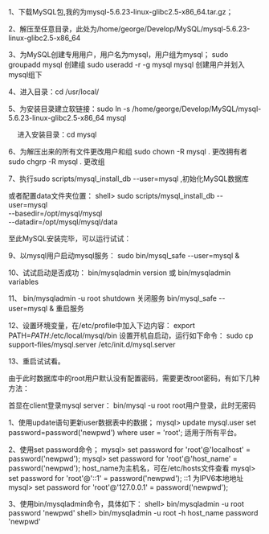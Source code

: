 1、下载MySQL包,我的为mysql-5.6.23-linux-glibc2.5-x86_64.tar.gz；

2、解压至任意目录，此处为/home/george/Develop/MySQL/mysql-5.6.23-linux-glibc2.5-x86_64

3、为MySQL创建专用用户，用户名为mysql，用户组为mysql；
sudo groupadd mysql 创建组
sudo useradd -r -g mysql mysql 创建用户并划入mysql组下

4、进入目录：cd /usr/local/

5、为安装目录建立软链接：sudo ln -s /home/george/Develop/MySQL/mysql-5.6.23-linux-glibc2.5-x86_64 mysql

　  进入安装目录：cd mysql

6、为解压出来的所有文件更改用户和组
    sudo chown -R mysql . 更改拥有者
    sudo chgrp -R mysql . 更改组

7、执行sudo scripts/mysql_install_db --user=mysql ,初始化MySQL数据库

或者配置data文件夹位置：
shell> sudo scripts/mysql_install_db --user=mysql \
--basedir=/opt/mysql/mysql \
--datadir=/opt/mysql/mysql/data

至此MySQL安装完毕，可以运行试试：

9、以mysql用户启动mysql服务：
sudo bin/mysql_safe --user=mysql &

10、试试启动是否成功：
bin/mysqladmin version
或
bin/mysqladmin variables

11、 bin/mysqladmin -u root shutdown 关闭服务
bin/mysql_safe --user=mysql & 重启服务

12、设置环境变量，在/etc/profile中加入下边内容：
export PATH=$PATH:$/etc/local/mysql/bin
设置开机自启动，运行如下命令：
sudo cp support-files/mysql.server /etc/init.d/mysql.server

13、重启试试看。


由于此时数据库中的root用户默认没有配置密码，需要更改root密码，有如下几种方法：

首显在client登录mysql server：
bin/mysql -u root root用户登录，此时无密码

1、使用update语句更新user数据表中的数据；
mysql> update mysql.user set password=password('newpwd') where user = 'root';
适用于所有平台。

2、使用set password命令；
mysql> set password for 'root'@'localhost' = password('newpwd');
mysql> set password for 'root'@'host_name' = password('newpwd'); host_name为主机名，可在/etc/hosts文件查看
mysql> set password for 'root'@'::1' = password('newpwd'); ::1 为IPV6本地地址
mysql> set password for 'root'@'127.0.0.1' = password('newpwd');

3、使用bin/mysqladmin命令，具体如下：
shell> bin/mysqladmin -u root password 'newpwd'
shell> bin/mysqladmin -u root -h host_name password 'newpwd'
